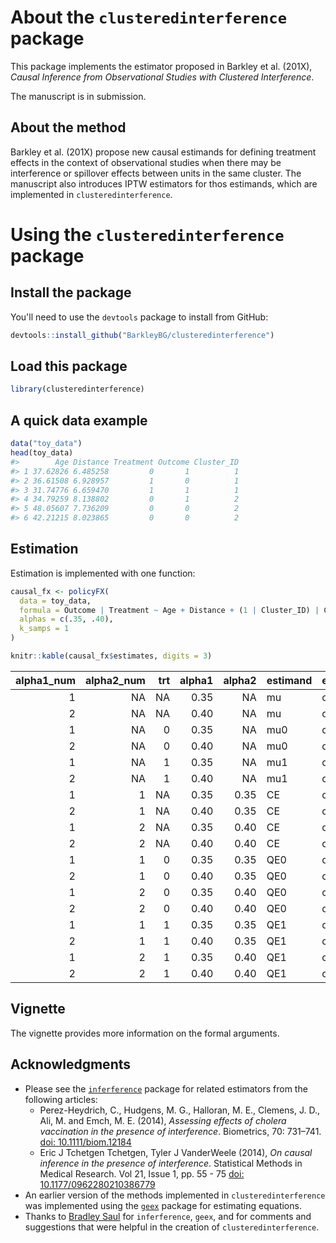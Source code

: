 About the `clusteredinterference` package
=========================================

This package implements the estimator proposed in Barkley et al. (201X), *Causal Inference from Observational Studies with Clustered Interference*.

The manuscript is in submission.

About the method
----------------

Barkley et al. (201X) propose new causal estimands for defining treatment effects in the context of observational studies when there may be interference or spillover effects between units in the same cluster. The manuscript also introduces IPTW estimators for thos estimands, which are implemented in `clusteredinterference`.

Using the `clusteredinterference` package
=========================================

Install the package
-------------------

You'll need to use the `devtools` package to install from GitHub:

``` r
devtools::install_github("BarkleyBG/clusteredinterference")
```

Load this package
-----------------

``` r
library(clusteredinterference)
```

A quick data example
--------------------

``` r
data("toy_data")
head(toy_data)
#>        Age Distance Treatment Outcome Cluster_ID
#> 1 37.62826 6.485258         0       1          1
#> 2 36.61508 6.928957         1       0          1
#> 3 31.74776 6.659470         1       1          1
#> 4 34.79259 8.138802         0       1          2
#> 5 48.05607 7.736209         0       0          2
#> 6 42.21215 8.023865         0       0          2
```

Estimation
----------

Estimation is implemented with one function:

``` r
causal_fx <- policyFX(
  data = toy_data,
  formula = Outcome | Treatment ~ Age + Distance + (1 | Cluster_ID) | Cluster_ID,
  alphas = c(.35, .40), 
  k_samps = 1
)
```

``` r
knitr::kable(causal_fx$estimates, digits = 3)
```

|  alpha1\_num|  alpha2\_num|  trt|  alpha1|  alpha2| estimand | effect\_type | estVar |    k|  estimate|    var|     se|     LCI|     UCI|
|------------:|------------:|----:|-------:|-------:|:---------|:-------------|:-------|----:|---------:|------:|------:|-------:|-------:|
|            1|           NA|   NA|    0.35|      NA| mu       | outcome      | TRUE   |    1|     0.640|  0.004|  0.062|   0.519|   0.761|
|            2|           NA|   NA|    0.40|      NA| mu       | outcome      | TRUE   |    1|     0.628|  0.003|  0.058|   0.514|   0.742|
|            1|           NA|    0|    0.35|      NA| mu0      | outcome      | TRUE   |    1|     0.653|  0.006|  0.074|   0.508|   0.799|
|            2|           NA|    0|    0.40|      NA| mu0      | outcome      | TRUE   |    1|     0.633|  0.005|  0.073|   0.490|   0.777|
|            1|           NA|    1|    0.35|      NA| mu1      | outcome      | TRUE   |    1|     0.313|  0.003|  0.057|   0.201|   0.425|
|            2|           NA|    1|    0.40|      NA| mu1      | outcome      | TRUE   |    1|     0.344|  0.003|  0.058|   0.231|   0.457|
|            1|            1|   NA|    0.35|    0.35| CE       | contrast     | TRUE   |    1|     0.000|  0.000|  0.000|   0.000|   0.000|
|            2|            1|   NA|    0.40|    0.35| CE       | contrast     | TRUE   |    1|    -0.012|  0.000|  0.009|  -0.030|   0.007|
|            1|            2|   NA|    0.35|    0.40| CE       | contrast     | TRUE   |    1|     0.012|  0.000|  0.009|  -0.007|   0.030|
|            2|            2|   NA|    0.40|    0.40| CE       | contrast     | TRUE   |    1|     0.000|  0.000|  0.000|   0.000|   0.000|
|            1|            1|    0|    0.35|    0.35| QE0      | contrast     | TRUE   |    1|     0.000|  0.000|  0.000|   0.000|   0.000|
|            2|            1|    0|    0.40|    0.35| QE0      | contrast     | TRUE   |    1|    -0.020|  0.000|  0.010|  -0.040|   0.001|
|            1|            2|    0|    0.35|    0.40| QE0      | contrast     | TRUE   |    1|     0.020|  0.000|  0.010|  -0.001|   0.040|
|            2|            2|    0|    0.40|    0.40| QE0      | contrast     | TRUE   |    1|     0.000|  0.000|  0.000|   0.000|   0.000|
|            1|            1|    1|    0.35|    0.35| QE1      | contrast     | TRUE   |    1|     0.000|  0.000|  0.000|   0.000|   0.000|
|            2|            1|    1|    0.40|    0.35| QE1      | contrast     | TRUE   |    1|     0.031|  0.000|  0.005|   0.021|   0.040|
|            1|            2|    1|    0.35|    0.40| QE1      | contrast     | TRUE   |    1|    -0.031|  0.000|  0.005|  -0.040|  -0.021|
|            2|            2|    1|    0.40|    0.40| QE1      | contrast     | TRUE   |    1|     0.000|  0.000|  0.000|   0.000|   0.000|

Vignette
--------

The vignette provides more information on the formal arguments.

Acknowledgments
---------------

-   Please see the [`inferference`](https://cran.r-project.org/package=inferference) package for related estimators from the following articles:
    -   Perez-Heydrich, C., Hudgens, M. G., Halloran, M. E., Clemens, J. D., Ali, M. and Emch, M. E. (2014), *Assessing effects of cholera vaccination in the presence of interference*. Biometrics, 70: 731–741. [doi: 10.1111/biom.12184](doi.wiley.com/10.1111/biom.12184)
    -   Eric J Tchetgen Tchetgen, Tyler J VanderWeele (2014), *On causal inference in the presence of interference*. Statistical Methods in Medical Research. Vol 21, Issue 1, pp. 55 - 75 [doi: 10.1177/0962280210386779](https://doi.org/10.1177/0962280210386779)
-   An earlier version of the methods implemented in `clusteredinterference` was implemented using the [`geex`](https://github.com/bsaul/geex) package for estimating equations.
-   Thanks to [Bradley Saul](https://github.com/bsaul) for `inferference`, `geex`, and for comments and suggestions that were helpful in the creation of `clusteredinterference`.
